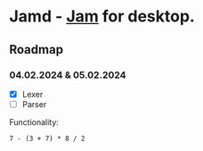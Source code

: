 # Jamd - [Jam](https://github.com/BenMcAvoy/StrawberryVM) for desktop.

## Roadmap
### 04.02.2024 & 05.02.2024
- [x] Lexer
- [ ] Parser

Functionality:
```
7 - (3 + 7) * 8 / 2
```
